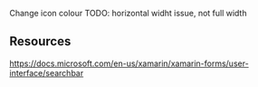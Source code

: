 ﻿
Change icon colour
TODO: horizontal widht issue, not full width


## Resources
https://docs.microsoft.com/en-us/xamarin/xamarin-forms/user-interface/searchbar
